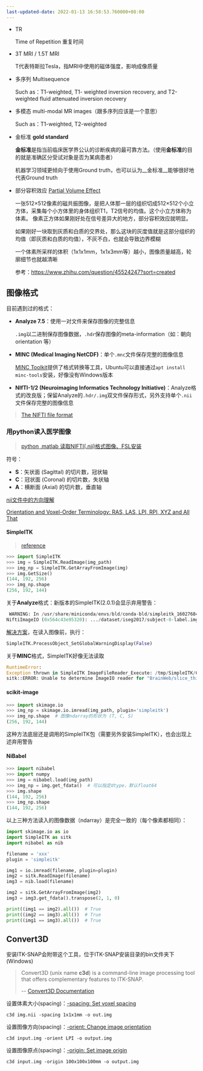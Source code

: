```yaml
---
last-updated-date: 2022-01-13 16:58:53.760000+08:00
---
```


* TR

  Time of Repetition 重复时间

* 3T MRI / 1.5T MRI

  T代表特斯拉Tesla，指MRI中使用的磁体强度，影响成像质量
  
* 多序列 Multisequence 

  Such as：T1-weighted, T1- weighted inversion recovery, and T2-weighted fluid attenuated inversion recovery
  
* 多模态 multi-modal MR images（跟多序列应该是一个意思）

  Such as：T1-weighted, T2-weighted
- 金标准 **gold standard**

  **金标准**是指当前临床医学界公认的诊断疾病的最可靠方法。（使用**金标准**的目的就是准确区分受试对象是否为某病患者）

  机器学习领域更倾向于使用Ground truth，也可以认为__金标准__能够很好地代表Ground truth
  
- 部分容积效应 [Partial Volume Effect](https://zhuanlan.zhihu.com/p/46252046)

  一张512×512像素的磁共振图像，是把人体那一层的组织切成512×512个小立方体，采集每个小方体里的身体组织T1，T2信号的均值。这个小立方体称为体素。
  像素正方体如果刚好处在信号差异大的地方，部分容积效应就明显。
  
  如果刚好一块取到灰质和白质的交界处，那么这块的灰度值就是这部分组织的均值（即灰质和白质的均值），不灰不白，也就会导致边界模糊
  
  一个体素所采样的体积（1x1x1mm，1x1x3mm等）越小，图像质量越高，轮廓细节也就越清晰
  
  参考：<https://www.zhihu.com/question/45524247?sort=created>

## 图像格式

目前遇到过的格式：

- **Analyze 7.5**：使用一对文件来保存图像的完整信息

  `.img`以二进制保存图像数据，`.hdr`保存图像的meta-information（如：朝向orientation 等）

- **MINC (Medical Imaging NetCDF)**：单个`.mnc`文件保存完整的图像信息

  [MINC Toolkit](https://bic-mni.github.io/)提供了格式转换等工具，Ubuntu可以直接通过`apt install minc-tools`安装，好像没有Windows版本

- **NIfTI-1/2 (Neuroimaging Informatics Technology Initiative)**：Analyze格式的改良版；保留Analyze的`.hdr/.img`双文件保存形式，另外支持单个`.nii`文件保存完整的图像信息

> [The NIFTI file format](https://brainder.org/2012/09/23/the-nifti-file-format/)

### 用python读入医学图像

> [python ,matlab 读取NIFTI(.nii)格式图像、FSL安装](https://blog.csdn.net/Emily_Buffy/article/details/104879558)

符号：

- **S**：矢状面 (Sagittal) 的切片数，冠状轴
- **C**：冠状面 (Coronal) 的切片数，失状轴
- **A**：横断面 (Axial) 的切片数，垂直轴

[nii文件中的方向理解](https://blog.csdn.net/zhangjipinggom/article/details/118523633)

[Orientation and Voxel-Order Terminology: RAS, LAS, LPI, RPI, XYZ and All That](http://www.grahamwideman.com/gw/brain/orientation/orientterms.htm)

#### SimpleITK

> [reference](https://www.cnblogs.com/dyc99/p/12539365.html)

```python
>>> import SimpleITK
>>> img = SimpleITK.ReadImage(img_path)
>>> img_np = SimpleITK.GetArrayFromImage(img)
>>> img.GetSize()
(144, 192, 256)
>>> img_np.shape
(256, 192, 144)
```

关于**Analyze**格式：新版本的SimpleITK(2.0.1)会显示弃用警告：

```python
 WARNING: In /usr/share/miniconda/envs/bld/conda-bld/simpleitk_1602768442566/work/build/ITK/Modules/IO/NIFTI/src/itkNiftiImageIO.cxx, line 1009
NiftiImageIO (0x564c43e95320): .../dataset/iseg2017/subject-0-label.img is Analyze file and it's deprecated
```

[解决方案](https://github.com/SimpleITK/SimpleITK/issues/1280)，在读入图像前，执行：

```python
SimpleITK.ProcessObject_SetGlobalWarningDisplay(False)
```

关于**MINC**格式，SimpleITK好像无法读取

```python
RuntimeError:
Exception thrown in SimpleITK ImageFileReader_Execute: /tmp/SimpleITK/Code/IO/src/sitkImageReaderBase.cxx:105:
sitk::ERROR: Unable to determine ImageIO reader for "BrainWeb/slice_thickness/t1_icbm_normal_9mm_pn0_rf0.mnc.gz"
```

#### scikit-image

```python
>>> import skimage.io
>>> img_np = skimage.io.imread(img_path, plugin='simpleitk')
>>> img_np.shape  # 图像ndarray的形状为 (T, C, S)
(256, 192, 144)
```

这种方法底层还是调用的SimpleITK包（需要另外安装SimpleITK），也会出现上述弃用警告

#### NiBabel

```python
>>> import nibabel
>>> import numpy
>>> img = nibabel.load(img_path)
>>> img_np = img.get_fdata()  # 可以指定dtype，默认float64
>>> img.shape
(144, 192, 256)
>>> img_np.shape
(144, 192, 256)
```

以上三种方法读入的图像数据（ndarray）是完全一致的（每个像素都相同）：

```python
import skimage.io as io
import SimpleITK as sitk
import nibabel as nib

filename = 'xxx'
plugin = 'simpleitk'

img1 = io.imread(filename, plugin=plugin)
img2 = sitk.ReadImage(filename)
img3 = nib.load(filename)

img2 = sitk.GetArrayFromImage(img2)
img3 = img3.get_fdata().transpose(2, 1, 0)

print((img1 == img2).all())  # True
print((img2 == img3).all())  # True
print((img1 == img3).all())  # True
```

## Convert3D

安装ITK-SNAP会附带这个工具，位于ITK-SNAP安装目录的bin文件夹下 (Windows)

> Convert3D (unix name **c3d**) is a command-line image processing tool that offers complementary features to ITK-SNAP.
>
> -- [Convert3D Documentation](http://www.itksnap.org/pmwiki/pmwiki.php?n=Convert3D.Convert3D)

设置体素大小(spacing)：[-spacing: Set voxel spacing](https://sourceforge.net/p/c3d/git/ci/master/tree/doc/c3d.md#-spacing-set-voxel-spacing)

```shell
c3d img.nii -spacing 1x1x1mm -o out.img
```

设置图像方向(spacing)：[-orient: Change image orientation](https://sourceforge.net/p/c3d/git/ci/master/tree/doc/c3d.md#-orient-change-image-orientation)

```shell
c3d input.img -orient LPI -o output.img
```

设置图像原点(spacing)：[-origin: Set image origin](https://sourceforge.net/p/c3d/git/ci/master/tree/doc/c3d.md#-origin-set-image-origin)

```shell
c3d input.img -origin 100x100x100mm -o output.img
```